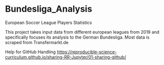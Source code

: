 # Bundesliga_Analysis
European Soccer League Players Statistics


This project takes input data from different european leagues from 2019 and specifically focuses its analysis to the German Bundesliga.
Most data is scraped from Transfermarkt.de

Help for GitHub Handling
https://reproducible-science-curriculum.github.io/sharing-RR-Jupyter/01-sharing-github/
